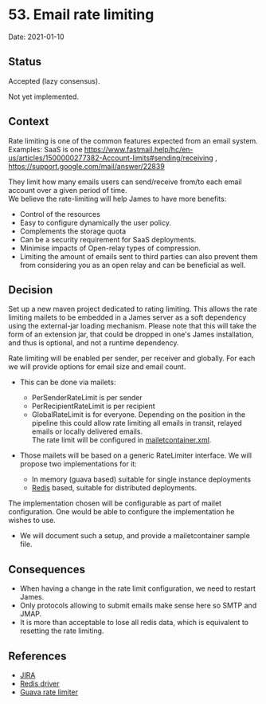 # 53. Email rate limiting

Date: 2021-01-10

## Status

Accepted (lazy consensus).

Not yet implemented.

## Context

Rate limiting is one of the common features expected from an email system. Examples: SaaS is
one https://www.fastmail.help/hc/en-us/articles/1500000277382-Account-limits#sending/receiving
, https://support.google.com/mail/answer/22839

They limit how many emails users can send/receive from/to each email account over a given period of time.  
We believe the rate-limiting will help James to have more benefits:

- Control of the resources
- Easy to configure dynamically the user policy.
- Complements the storage quota
- Can be a security requirement for SaaS deployments.
- Minimise impacts of Open-relay types of compression.
- Limiting the amount of emails sent to third parties can also prevent them from considering you as an open relay and can
  be beneficial as well.

## Decision

Set up a new maven project dedicated to rating limiting. This allows the rate limiting mailets to be embedded in a James
server as a soft dependency using the external-jar loading mechanism. Please note that this will take the form of an
extension jar, that could be dropped in one's James installation, and thus is optional, and not a runtime dependency.

Rate limiting will be enabled per sender, per receiver and globally. For each we will provide options for email size and
email count.

- This can be done via mailets:
    - PerSenderRateLimit is per sender
    - PerRecipientRateLimit is per recipient
    - GlobalRateLimit is for everyone. Depending on the position in the pipeline this could allow rate limiting all emails in
      transit, relayed emails or locally delivered emails.    
      The rate limit will be configured
      in [mailetcontainer.xml](/server/apps/distributed-app/sample-configuration/mailetcontainer.xml).

- Those mailets will be based on a generic RateLimiter interface. We will propose two implementations for it:
    - In memory (guava based) suitable for single instance deployments
    - [Redis](https://redis.io) based, suitable for distributed deployments.

The implementation chosen will be configurable as part of mailet configuration. One would be able to configure the
implementation he wishes to use.

- We will document such a setup, and provide a mailetcontainer sample file.

## Consequences

- When having a change in the rate limit configuration, we need to restart James.
- Only protocols allowing to submit emails make sense here so SMTP and JMAP.
- It is more than acceptable to lose all redis data, which is equivalent to resetting the rate limiting.

## References

- [JIRA](https://issues.apache.org/jira/browse/JAMES-3693)
- [Redis driver](https://github.com/lettuce-io/lettuce-core#reactive-api)
- [Guava rate limiter](https://guava.dev/releases/19.0/api/docs/index.html?com/google/common/util/concurrent/RateLimiter.html)